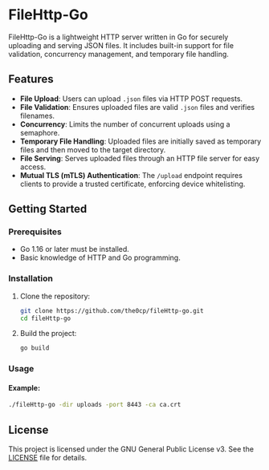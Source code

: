 # FileHttp-Go

FileHttp-Go is a lightweight HTTP server written in Go for securely uploading and serving JSON files. It includes built-in support for file validation, concurrency management, and temporary file handling.

## Features

- **File Upload**: Users can upload `.json` files via HTTP POST requests.
- **File Validation**: Ensures uploaded files are valid `.json` files and verifies filenames.
- **Concurrency**: Limits the number of concurrent uploads using a semaphore.
- **Temporary File Handling**: Uploaded files are initially saved as temporary files and then moved to the target directory.
- **File Serving**: Serves uploaded files through an HTTP file server for easy access.
- **Mutual TLS (mTLS) Authentication**: The `/upload` endpoint requires clients to provide a trusted certificate, enforcing device whitelisting.

## Getting Started

### Prerequisites

- Go 1.16 or later must be installed.
- Basic knowledge of HTTP and Go programming.

### Installation

1. Clone the repository:
   ```bash
   git clone https://github.com/the0cp/fileHttp-go.git
   cd fileHttp-go
   ```

2. Build the project:
   ```bash
   go build
   ```

### Usage

#### Example:

```bash
./fileHttp-go -dir uploads -port 8443 -ca ca.crt
```

## License

This project is licensed under the GNU General Public License v3. See the [LICENSE](LICENSE) file for details.
